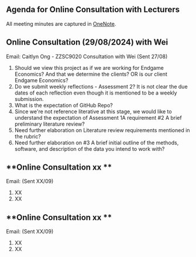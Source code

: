 Agenda for Online Consultation with Lecturers
-

All meeting minutes are captured in [OneNote](https://unsw.sharepoint.com/sites/ZZSC9020DataScienceProject2024H5-Group13/_layouts/15/Doc.aspx?sourcedoc={03dfad12-20b3-4d50-99d9-6a6148e42679}&action=edit&wd=target%28Online%20Consultations.one%7C895db40d-d047-42c5-b134-e810bc41f75e%2F%29&wdorigin=717). 

**Online Consultation (29/08/2024) with Wei**
-
Email: Caitlyn Ong - ZZSC9020 Consultation with Wei (Sent 27/08)

1. Should we view this project as if we are working for Endgame Economics? And that we determine the clients? OR is our client Endgame Economics?
2. Do we submit weekly reflections - Assessment 2? It is not clear the due dates of each reflection even though it is mentioned to be a weekly submission.
3. What is the expectation of GitHub Repo? 
4. Since we're not reference literative at this stage, we would like to understand the expectation of Assessment 1A requirement #2 A brief preliminary literature review?
5. Need further elaboration on Literature review requirements mentioned in the rubric?
6. Need further elaboration on #3 A brief initial outline of the methods, software, and description of the data you intend to work with?

**Online Consultation xx **
-
Email:  (Sent XX/09)

1. XX
2. XX

**Online Consultation xx **
-
Email:  (Sent XX/09)

1. XX
2. XX
